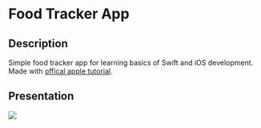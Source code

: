 # Food Tracker App

## Description
Simple food tracker app for learning basics of Swift and iOS development. Made with [offical apple tutorial](https://developer.apple.com/library/archive/referencelibrary/GettingStarted/DevelopiOSAppsSwift/BuildABasicUI.html#//apple_ref/doc/uid/TP40015214-CH5-SW1).

## Presentation
![](https://media.giphy.com/media/0oduhD9rDrbzi73kw2/giphy.gif)
